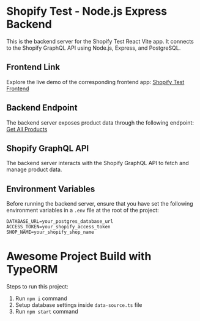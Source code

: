 # Shopify Test - Node.js Express Backend

This is the backend server for the Shopify Test React Vite app. It connects to the Shopify GraphQL API using Node.js, Express, and PostgreSQL.

## Frontend Link

Explore the live demo of the corresponding frontend app: [Shopify Test Frontend](https://ilialysov.github.io/shopify-test/)

## Backend Endpoint

The backend server exposes product data through the following endpoint: [Get All Products](https://shopify-back-test-dnoxmuzgta-lm.a.run.app/products/all)

## Shopify GraphQL API

The backend server interacts with the Shopify GraphQL API to fetch and manage product data.

## Environment Variables

Before running the backend server, ensure that you have set the following environment variables in a `.env` file at the root of the project:

```env
DATABASE_URL=your_postgres_database_url
ACCESS_TOKEN=your_shopify_access_token
SHOP_NAME=your_shopify_shop_name
```

# Awesome Project Build with TypeORM

Steps to run this project:

1. Run `npm i` command
2. Setup database settings inside `data-source.ts` file
3. Run `npm start` command
